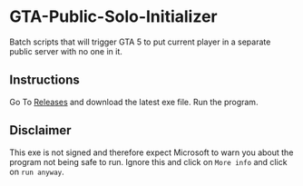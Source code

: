 # GTA-Public-Solo-Initializer
Batch scripts that will trigger GTA 5 to put current player in a separate public server with no one in it.

## Instructions

Go To [Releases](https://github.com/johnchoi96/GTA-Public-Solo-Initializer/releases) and download the latest exe file.
Run the program.

## Disclaimer

This exe is not signed and therefore expect Microsoft to warn you about the program not being safe to run.
Ignore this and click on `More info` and click on `run anyway`.
